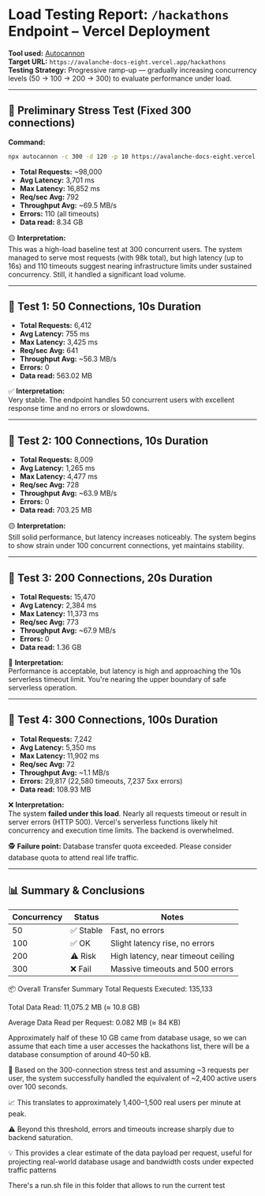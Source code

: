 # Load Testing Report: `/hackathons` Endpoint – Vercel Deployment

**Tool used:** [Autocannon](https://github.com/mcollina/autocannon)  
**Target URL:** `https://avalanche-docs-eight.vercel.app/hackathons`  
**Testing Strategy:** Progressive ramp-up — gradually increasing concurrency levels (50 → 100 → 200 → 300) to evaluate performance under load.


---

## 🔬 Preliminary Stress Test (Fixed 300 connections)

**Command:**
```bash
npx autocannon -c 300 -d 120 -p 10 https://avalanche-docs-eight.vercel.app/hackathons
```

- **Total Requests:** ~98,000  
- **Avg Latency:** 3,701 ms  
- **Max Latency:** 16,852 ms  
- **Req/sec Avg:** 792  
- **Throughput Avg:** ~69.5 MB/s  
- **Errors:** 110 (all timeouts)
- **Data read:** 8.34 GB 

🟡 **Interpretation:**  
This was a high-load baseline test at 300 concurrent users. The system managed to serve most requests (with 98k total), but high latency (up to 16s) and 110 timeouts suggest nearing infrastructure limits under sustained concurrency. Still, it handled a significant load volume.

---

## 🧪 Test 1: 50 Connections, 10s Duration

- **Total Requests:** 6,412
- **Avg Latency:** 755 ms
- **Max Latency:** 3,425 ms
- **Req/sec Avg:** 641
- **Throughput Avg:** ~56.3 MB/s
- **Errors:** 0
- **Data read:** 563.02 MB

✅ **Interpretation:**  
Very stable. The endpoint handles 50 concurrent users with excellent response time and no errors or slowdowns.

---

## 🧪 Test 2: 100 Connections, 10s Duration

- **Total Requests:** 8,009
- **Avg Latency:** 1,265 ms
- **Max Latency:** 4,477 ms
- **Req/sec Avg:** 728
- **Throughput Avg:** ~63.9 MB/s
- **Errors:** 0
- **Data read:** 703.25 MB

🟡 **Interpretation:**  
Still solid performance, but latency increases noticeably. The system begins to show strain under 100 concurrent connections, yet maintains stability.

---

## 🧪 Test 3: 200 Connections, 20s Duration

- **Total Requests:** 15,470
- **Avg Latency:** 2,384 ms
- **Max Latency:** 11,373 ms
- **Req/sec Avg:** 773
- **Throughput Avg:** ~67.9 MB/s
- **Errors:** 0
- **Data read:** 1.36 GB

🔶 **Interpretation:**  
Performance is acceptable, but latency is high and approaching the 10s serverless timeout limit. You're nearing the upper boundary of safe serverless operation.

---

## 🧪 Test 4: 300 Connections, 100s Duration

- **Total Requests:** 7,242
- **Avg Latency:** 5,350 ms
- **Max Latency:** 11,902 ms
- **Req/sec Avg:** 72
- **Throughput Avg:** ~1.1 MB/s
- **Errors:** 29,817 (22,580 timeouts, 7,237 5xx errors)
- **Data read:** 108.93 MB

❌ **Interpretation:**  
The system **failed under this load**. Nearly all requests timeout or result in server errors (HTTP 500). Vercel's serverless functions likely hit concurrency and execution time limits. The backend is overwhelmed.

🕵️ **Failure point:** Database transfer quota exceeded. Please consider database quota to attend real life traffic.

---

## 📊 Summary & Conclusions

| Concurrency | Status   | Notes                              |
|-------------|----------|-------------------------------------|
| 50          | ✅ Stable | Fast, no errors                     |
| 100         | ✅ OK     | Slight latency rise, no errors     |
| 200         | ⚠️ Risk  | High latency, near timeout ceiling |
| 300         | ❌ Fail   | Massive timeouts and 500 errors    |

📦 Overall Transfer Summary
Total Requests Executed: 135,133

Total Data Read: 11,075.2 MB (≈ 10.8 GB)

Average Data Read per Request: 0.082 MB (≈ 84 KB)

Approximately half of these 10 GB came from database usage, so we can assume that each time a user accesses the hackathons list, there will be a database consumption of around 40–50 kB.

🧮 Based on the 300-connection stress test and assuming ~3 requests per user, the system successfully handled the equivalent of ~2,400 active users over 100 seconds.

📈 This translates to approximately 1,400–1,500 real users per minute at peak.

⚠️ Beyond this threshold, errors and timeouts increase sharply due to backend saturation.


💡 This provides a clear estimate of the data payload per request, useful for projecting real-world database usage and bandwidth costs under expected traffic patterns

There's a run.sh file in this folder that allows to run the current test